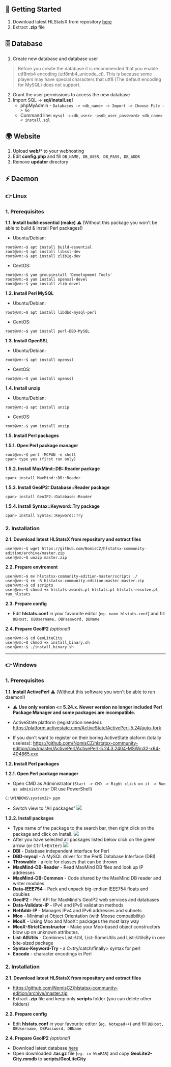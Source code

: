 ## 🚀 Getting Started
1. Download latest HLStatsX from repository [here](https://github.com/NomisCZ/hlstatsx-community-edition/archive/master.zip)
2. Extract **.zip** file


## 🗄 Database
1. Create new database and database user
> Before you create the database it is recommended that you enable utf8mb4 encoding (utf8mb4_unicode_ci). This is because some players may have special characters that utf8 (The default encoding for MySQL) does not support.
2. Grant the user permissions to access the new database
3. Import SQL -> **sql/install.sql**
   * phpMyAdmin - `Databases -> <db_name> -> Import -> Choose File -> Go`
   * Command line: `mysql -u<db_user> -p<db_user_password> <db_name> < install.sql`

## 🌍 Website
1. Upload **web/*** to your webhosting
2. Edit **config.php** and fill `DB_NAME, DB_USER, DB_PASS, DB_ADDR`
3. Remove **updater** directory

## ⚡️ Daemon
### 👉 Linux
### 1. Prerequisites

**1.1. Install build-essential (make)** ⚠️ (Without this package you won't be able to build & install Perl packages!)

* Ubuntu/Debian:
```console
root@vm:~$ apt install build-essential
root@vm:~$ apt install libssl-dev
root@vm:~$ apt install zlib1g-dev
```
* CentOS:
```console
root@vm:~$ yum groupinstall 'Development Tools'
root@vm:~$ yum install openssl-devel
root@vm:~$ yum install zlib-devel
```

**1.2. Install Perl MySQL**

* Ubuntu/Debian:
```console
root@vm:~$ apt install libdbd-mysql-perl
```
* CentOS:
```console
root@vm:~$ yum install perl-DBD-MySQL
```

**1.3. Install OpenSSL**

* Ubuntu/Debian:
```console
root@vm:~$ apt install openssl
```
* CentOS:
```console
root@vm:~$ yum install openssl
```

**1.4. Install unzip**

* Ubuntu/Debian:
```console
root@vm:~$ apt install unzip
```
* CentOS:
```console
root@vm:~$ yum install unzip
```

**1.5. Install Perl packages**

**1.5.1. Open Perl package manager**
```console
root@vm:~$ perl -MCPAN -e shell
cpan> type yes (first run only)
```

**1.5.2. Install MaxMind::DB::Reader package**
```console
cpan> install MaxMind::DB::Reader
```

**1.5.3. Install GeoIP2::Database::Reader package**
```console
cpan> install GeoIP2::Database::Reader
```

**1.5.4. Install Syntax::Keyword::Try package**
```console
cpan> install Syntax::Keyword::Try
```
### 2. Installation

**2.1. Download latest HLStatsX from repository and extract files**

```console
user@vm:~$ wget https://github.com/NomisCZ/hlstatsx-community-edition/archive/master.zip
user@vm:~$ unzip master.zip
```

**2.2. Prepare enviroment**

```console
user@vm:~$ mv hlstatsx-community-edition-master/scripts ./
user@vm:~$ rm -R hlstatsx-community-edition-master master.zip
user@vm:~$ cd scripts
user@vm:~$ chmod +x hlstats-awards.pl hlstats.pl hlstats-resolve.pl run_hlstats
```

**2.3. Prepare config**
* Edit **hlstats.conf** in your favourite editor (`eg. nano hlstats.conf`) and fill `DBHost, DBUsername, DBPassword, DBName`

**2.4. Prepare GeoIP2** _(optional)_

```console
user@vm:~$ cd GeoLiteCity
user@vm:~$ chmod +x install_binary.sh
user@vm:~$ ./install_binary.sh
```

***

### 👉 Windows
### 1. Prerequisites

**1.1. Install ActivePerl** ⚠️ (Without this software you won't be able to run daemon!)
* ⚠️ **Use only version <= 5.24.x. Newer version no longer included Perl Package Manager and some packages are incompatible.**

* ActiveState platform (registration needed): https://platform.activestate.com/ActiveState/ActivePerl-5.24/auto-fork
* If you don't want to register on their boring ActiveState plaform (totally useless): https://github.com/NomisCZ/hlstatsx-community-edition/raw/master/ActivePerl/ActivePerl-5.24.3.2404-MSWin32-x64-404865.exe

**1.2. Install Perl packages**

**1.2.1. Open Perl package manager**
* Open CMD as Administrator (`Start -> CMD -> Right click on it -> Run as administrator` OR use PowerShell)
```console
C:\WINDOWS\system32> ppm
```
* Switch view to "All packages"
![](https://i.imgur.com/SnNfhM8.png)

**1.2.2. Install packages**
* Type name of the package to the search bar, then right click on the package and click on Install.
![](https://i.imgur.com/4Kq8VBO.png)
* After you have selected all packages listed below click on the green arrow (or <kbd>Ctrl+Enter</kbd>)
![](https://i.imgur.com/oD78D8f.png)
* **DBI** - Database independent interface for Perl
* **DBD-mysql** - A MySQL driver for the Perl5 Database Interface (DBI)
* **Throwable** - a role for classes that can be thrown
* **MaxMind-DB-Reader** - Read MaxMind DB files and look up IP addresses
* **MaxMind-DB-Common** - Code shared by the MaxMind DB reader and writer modules
* **Data-IEEE754** - Pack and unpack big-endian IEEE754 floats and doubles
* **GeoIP2** - Perl API for MaxMind's GeoIP2 web services and databases
* **Data-Validate-IP** - IPv4 and IPv6 validation methods
* **NetAddr-IP** - Manages IPv4 and IPv6 addresses and subnets
* **Moo** - Minimalist Object Orientation (with Moose compatibility)
* **MooX** - Using Moo and MooX:: packages the most lazy way
* **MooX-StrictConstructor** - Make your Moo-based object constructors blow up on unknown attributes.
* **List-AllUtils** - Combines List::Util, List::SomeUtils and List::UtilsBy in one bite-sized package
* **Syntax-Keyword-Try** - a C<try/catch/finally> syntax for perl
* **Encode** - character encodings in Perl
### 2. Installation

**2.1. Download latest HLStatsX from repository and extract files**
* https://github.com/NomisCZ/hlstatsx-community-edition/archive/master.zip
* Extract **.zip** file and keep only **scripts** folder (you can delete other folders)

**2.2. Prepare config**
* Edit **hlstats.conf** in your favourite editor (`eg. Notepad++`) and fill `DBHost, DBUsername, DBPassword, DBName`

**2.4. Prepare GeoIP2** _(optional)_
* Download latest database [here](https://geolite.maxmind.com/download/geoip/database/GeoLite2-City.tar.gz)
* Open downloaded **.tar.gz** file (`eg. in WinRAR`) and copy **GeoLite2-City.mmdb** to **scripts/GeoLiteCity**
